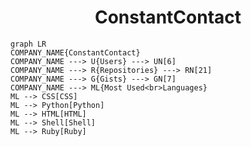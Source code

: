 <h1 align="center">ConstantContact</h1>

```mermaid
graph LR
COMPANY_NAME{ConstantContact}
COMPANY_NAME ---> U{Users} ---> UN[6]
COMPANY_NAME ---> R{Repositories} ---> RN[21]
COMPANY_NAME ---> G{Gists} ---> GN[7]
COMPANY_NAME ---> ML{Most Used<br>Languages}
ML --> CSS[CSS]
ML --> Python[Python]
ML --> HTML[HTML]
ML --> Shell[Shell]
ML --> Ruby[Ruby]
```
